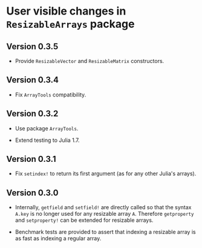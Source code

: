 # User visible changes in `ResizableArrays` package

## Version 0.3.5

- Provide `ResizableVector` and `ResizableMatrix` constructors.


## Version 0.3.4

- Fix `ArrayTools` compatibility.


## Version 0.3.2

- Use package `ArrayTools`.

- Extend testing to Julia 1.7.


## Version 0.3.1

- Fix `setindex!` to return its first argument (as for any other Julia's
  arrays).


## Version 0.3.0

- Internally, `getfield` and `setfield!` are directly called so that the syntax
  `A.key` is no longer used for any resizable array `A`.  Therefore
  `getproperty` and `setproperty!` can be extended for resizable arrays.

- Benchmark tests are provided to assert that indexing a resizable array is as
  fast as indexing a regular array.
